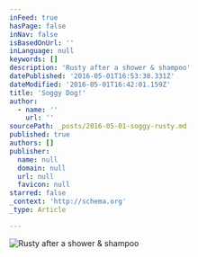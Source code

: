 ```yaml
---
inFeed: true
hasPage: false
inNav: false
isBasedOnUrl: ''
inLanguage: null
keywords: []
description: 'Rusty after a shower & shampoo'
datePublished: '2016-05-01T16:53:38.331Z'
dateModified: '2016-05-01T16:42:01.159Z'
title: 'Soggy Dog!'
author:
  - name: ''
    url: ''
sourcePath: _posts/2016-05-01-soggy-rusty.md
published: true
authors: []
publisher:
  name: null
  domain: null
  url: null
  favicon: null
starred: false
_context: 'http://schema.org'
_type: Article

---
```

![Rusty after a shower & shampoo](https://the-grid-user-content.s3-us-west-2.amazonaws.com/c5f352d4-1ed1-44fb-bb88-de780b2f466b.jpg)